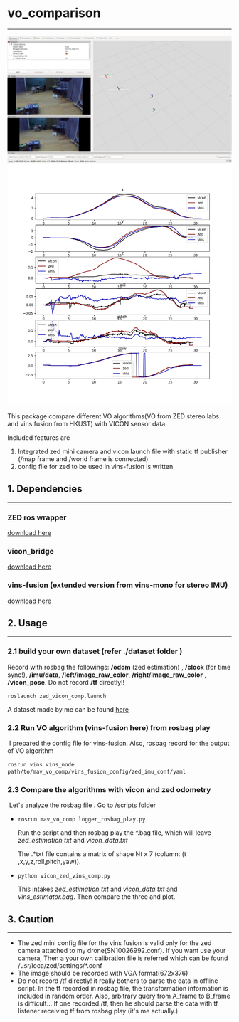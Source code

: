 # vo_comparison

____

<img src="https://github.com/icsl-Jeon/vo_comparison/blob/master/img/rviz.png">

<img src="https://github.com/icsl-Jeon/vo_comparison/blob/master/img/vicon_zed_vins.png">

This package compare different VO algorithms(VO from ZED stereo labs and vins fusion from HKUST) with VICON sensor data.

Included features are 

1. Integrated zed mini camera and vicon launch file with static tf publisher (/map frame and /world frame is connected)
2. config file for zed to be used in vins-fusion is written   



## 1. Dependencies 

---



### ZED ros wrapper

[download here](https://github.com/stereolabs/zed-ros-wrapper)  

### vicon_bridge

[download here](https://github.com/ethz-asl/vicon_bridge)  

### vins-fusion (extended version from vins-mono for stereo IMU)

[download here](https://github.com/HKUST-Aerial-Robotics/VINS-Fusion)  



## 2. Usage 

____



### 2.1 build your own dataset  (refer ./dataset folder )

Record with rosbag the followings: **/odom** (zed estimation) , **/clock** (for time sync!), **/imu/data**, **/left/image_raw_color**, **/right/image_raw_color** , **/vicon_pose**. Do not record **/tf** directly!! 

```
roslaunch zed_vicon_comp.launch 
```

A dataset made by me can be found [here](https://drive.google.com/open?id=1ztOUUuxVBkayTsWErh2n-K4R_Pmuosu-)

### 2.2 Run VO algorithm (vins-fusion here) from rosbag play 

​	I prepared the config file for vins-fusion. Also, rosbag record for the output of VO algorithm 

```
rosrun vins vins_node path/to/mav_vo_comp/vins_fusion_config/zed_imu_conf/yaml
```



### 2.3 Compare the algorithms with vicon and zed odometry

​	Let's analyze  the rosbag file . Go to /scripts folder 

 * ```
   rosrun mav_vo_comp logger_rosbag_play.py
   ```

   Run the script and then rosbag play the *.bag file, which will leave *zed_estimation.txt* and *vicon_data.txt* 

   The .*txt file contains a matrix of shape Nt x 7 (column: (t ,x,y,z,roll,pitch,yaw)).   

 * ``` 
   python vicon_zed_vins_comp.py
   ```

   This intakes *zed_estimation.txt* and *vicon_data.txt*  and *vins_estimator.bag*. Then compare the three and plot.

    

## 3. Caution 

___



+ The zed mini config file for the vins fusion is valid only for the zed camera attached to my drone(SN10026992.conf). If you want use your camera, Then a your own calibration file is referred which can be found /usr/loca/zed/settings/*.conf
+ The image should be recorded with VGA format(672x376)
+   Do not record /tf directly! it really bothers to parse the data in offline script. In the tf recorded in rosbag file, the transformation information is included in random order. Also, arbitrary query from A_frame to B_frame is difficult... If one recorded /tf, then he should parse the data with tf listener receiving tf from rosbag play (it's me actually.)  
